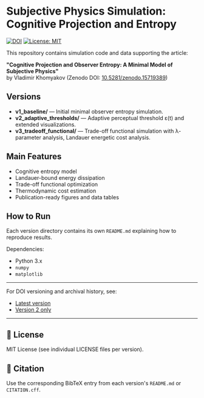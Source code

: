 # Subjective Physics Simulation: Cognitive Projection and Entropy

[![DOI](https://zenodo.org/badge/DOI/10.5281/zenodo.15719389.svg)](https://doi.org/10.5281/zenodo.15719389)
[![License: MIT](https://img.shields.io/badge/License-MIT-yellow.svg)](LICENSE)

This repository contains simulation code and data supporting the article:

**"Cognitive Projection and Observer Entropy: A Minimal Model of Subjective Physics"**  
by Vladimir Khomyakov (Zenodo DOI: [10.5281/zenodo.15719389](https://doi.org/10.5281/zenodo.15719389))

## Versions

- **v1_baseline/** — Initial minimal observer entropy simulation.
- **v2_adaptive_thresholds/** — Adaptive perceptual threshold ε(t) and extended visualizations.
- **v3_tradeoff_functional/** — Trade-off functional simulation with λ-parameter analysis, Landauer energetic cost analysis.

## Main Features

- Cognitive entropy model
- Landauer-bound energy dissipation
- Trade-off functional optimization
- Thermodynamic cost estimation
- Publication-ready figures and data tables

## How to Run

Each version directory contains its own `README.md` explaining how to reproduce results.

Dependencies:
- Python 3.x
- `numpy`
- `matplotlib`

---

For DOI versioning and archival history, see:

- [Latest version](https://doi.org/10.5281/zenodo.15719389)
- [Version 2 only](https://doi.org/10.5281/zenodo.15751229)

---

## 📜 License

MIT License (see individual LICENSE files per version).

## 📖 Citation

Use the corresponding BibTeX entry from each version's `README.md` or `CITATION.cff`.
